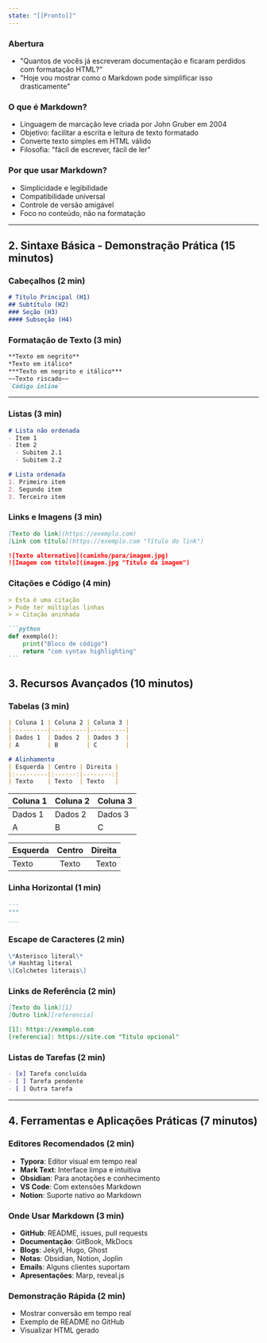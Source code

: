 ```yaml
---
state: "[[Pronto]]"
---
```

### Abertura

- "Quantos de vocês já escreveram documentação e ficaram perdidos com formatação HTML?"
- "Hoje vou mostrar como o Markdown pode simplificar isso drasticamente"

### O que é Markdown?

- Linguagem de marcação leve criada por John Gruber em 2004
- Objetivo: facilitar a escrita e leitura de texto formatado
- Converte texto simples em HTML válido
- Filosofia: "fácil de escrever, fácil de ler"

### Por que usar Markdown?

- Simplicidade e legibilidade
- Compatibilidade universal
- Controle de versão amigável
- Foco no conteúdo, não na formatação

---

## 2. Sintaxe Básica - Demonstração Prática (15 minutos)

### Cabeçalhos (2 min)

```markdown
# Título Principal (H1)
## Subtítulo (H2)
### Seção (H3)
#### Subseção (H4)
```

### Formatação de Texto (3 min)

```markdown
**Texto em negrito**
*Texto em itálico*
***Texto em negrito e itálico***
~~Texto riscado~~
`Código inline`
```

---
### Listas (3 min)

```markdown
# Lista não ordenada
- Item 1
- Item 2
  - Subitem 2.1
  - Subitem 2.2

# Lista ordenada
1. Primeiro item
2. Segundo item
3. Terceiro item
```

### Links e Imagens (3 min)

```markdown
[Texto do link](https://exemplo.com)
[Link com título](https://exemplo.com "Título do link")

![Texto alternativo](caminho/para/imagem.jpg)
![Imagem com título](imagem.jpg "Título da imagem")
```

### Citações e Código (4 min)

````markdown
> Esta é uma citação
> Pode ter múltiplas linhas
> > Citação aninhada

```python
def exemplo():
    print("Bloco de código")
    return "com syntax highlighting"
```
````
## 3. Recursos Avançados (10 minutos)

### Tabelas (3 min)
```markdown
| Coluna 1 | Coluna 2 | Coluna 3 |
|----------|----------|----------|
| Dados 1  | Dados 2  | Dados 3  |
| A        | B        | C        |

# Alinhamento
| Esquerda | Centro | Direita |
|:---------|:------:|--------:|
| Texto    | Texto  | Texto   |
````

| Coluna 1 | Coluna 2 | Coluna 3 |
|----------|----------|----------|
| Dados 1  | Dados 2  | Dados 3  |
| A        | B        | C        |

| Esquerda | Centro | Direita |
|:---------|:------:|--------:|
| Texto    | Texto  | Texto   |

### Linha Horizontal (1 min)

```markdown
---
***
___
```

### Escape de Caracteres (2 min)

```markdown
\*Asterisco literal\*
\# Hashtag literal
\[Colchetes literais\]
```

### Links de Referência (2 min)

```markdown
[Texto do link][1]
[Outro link][referencia]

[1]: https://exemplo.com
[referencia]: https://site.com "Título opcional"
```

### Listas de Tarefas (2 min)

```markdown
- [x] Tarefa concluída
- [ ] Tarefa pendente
- [ ] Outra tarefa
```

---

## 4. Ferramentas e Aplicações Práticas (7 minutos)

### Editores Recomendados (2 min)

- **Typora**: Editor visual em tempo real
- **Mark Text**: Interface limpa e intuitiva
- **Obsidian**: Para anotações e conhecimento
- **VS Code**: Com extensões Markdown
- **Notion**: Suporte nativo ao Markdown

### Onde Usar Markdown (3 min)

- **GitHub**: README, issues, pull requests
- **Documentação**: GitBook, MkDocs
- **Blogs**: Jekyll, Hugo, Ghost
- **Notas**: Obsidian, Notion, Joplin
- **Emails**: Alguns clientes suportam
- **Apresentações**: Marp, reveal.js

### Demonstração Rápida (2 min)

- Mostrar conversão em tempo real
- Exemplo de README no GitHub
- Visualizar HTML gerado